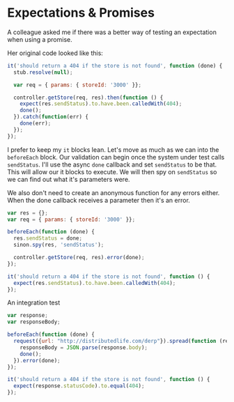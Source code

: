 # Expectations & Promises

A colleague asked me if there was a better way of testing an expectation when using a promise.

Her original code looked like this:




~~~javascript
it('should return a 404 if the store is not found', function (done) {
  stub.resolve(null);

  var req = { params: { storeId: '3000' }};

  controller.getStore(req, res).then(function () {
    expect(res.sendStatus).to.have.been.calledWith(404);
    done();
  }).catch(function(err) {
    done(err);
  });
});
~~~

I prefer to keep my `it` blocks lean. Let's move as much as we can into the `beforeEach` block. Our validation can begin once the system under test calls `sendStatus`. I'll use the async `done` callback and set `sendStatus` to be that. This will allow our it blocks to execute. We will then spy on `sendStatus` so we can find out what it's parameters were.

We also don't need to create an anonymous function for any errors either. When the done callback receives a parameter then it's an error.

~~~javascript
var res = {};
var req = { params: { storeId: '3000' }};

beforeEach(function (done) {
  res.sendStatus = done;
  sinon.spy(res, 'sendStatus');

  controller.getStore(req, res).error(done);
});

it('should return a 404 if the store is not found', function () {
  expect(res.sendStatus).to.have.been.calledWith(404);
});
~~~


An integration test

~~~javascript
var response;
var responseBody;

beforeEach(function (done) {
  request({url: "http://distributedlife.com/derp"}).spread(function (res) {
    responseBody = JSON.parse(response.body);
    done();
  }).error(done);
});

it('should return a 404 if the store is not found', function () {
  expect(response.statusCode).to.equal(404);
});
~~~